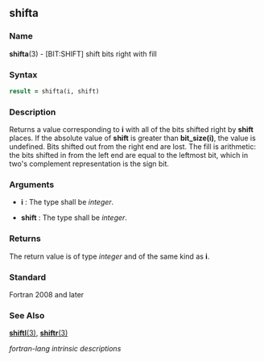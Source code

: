 ## shifta

### **Name**

**shifta**(3) - \[BIT:SHIFT\] shift bits right with fill

### **Syntax**

```fortran
result = shifta(i, shift)
```

### **Description**

Returns a value corresponding to **i** with all of the bits shifted right by
**shift** places. If the absolute value of **shift** is greater than
**bit_size(i)**, the value is undefined. Bits shifted out from the
right end are lost. The fill is arithmetic: the bits shifted in from the
left end are equal to the leftmost bit, which in two's complement
representation is the sign bit.

### **Arguments**

- **i**
  : The type shall be _integer_.

- **shift**
  : The type shall be _integer_.

### **Returns**

The return value is of type _integer_ and of the same kind as **i**.

### **Standard**

Fortran 2008 and later

### **See Also**

[**shiftl**(3)](#shiftl),
[**shiftr**(3)](#shiftr)

 _fortran-lang intrinsic descriptions_
